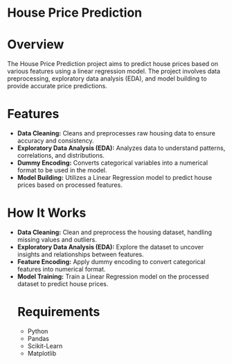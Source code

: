 # House Price Prediction
# Overview
The House Price Prediction project aims to predict house prices based on various features using a linear regression model. The project involves data preprocessing, exploratory data analysis (EDA), and model building to provide accurate price predictions.
# Features
- **Data Cleaning:** Cleans and preprocesses raw housing data to ensure accuracy and consistency.
- **Exploratory Data Analysis (EDA):** Analyzes data to understand patterns, correlations, and distributions.
- **Dummy Encoding:** Converts categorical variables into a numerical format to be used in the model.
- **Model Building:** Utilizes a Linear Regression model to predict house prices based on processed features.
# How It Works
- **Data Cleaning:** Clean and preprocess the housing dataset, handling missing values and outliers.
- **Exploratory Data Analysis (EDA):** Explore the dataset to uncover insights and relationships between features.
- **Feature Encoding:** Apply dummy encoding to convert categorical features into numerical format.
- **Model Training:** Train a Linear Regression model on the processed dataset to predict house prices.
  # Requirements
  - Python
  - Pandas
  - Scikit-Learn
  - Matplotlib
